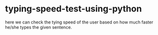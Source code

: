 # typing-speed-test-using-python
here we can check the tying speed of the user based on how much faster he/she types the given sentence. 
